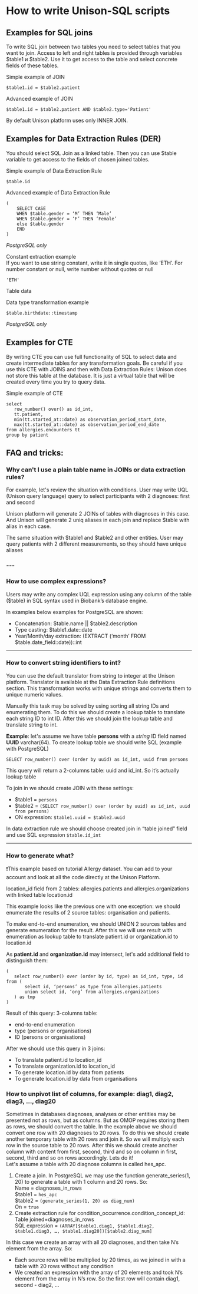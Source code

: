 # How to write Unison-SQL scripts

## Examples for SQL joins

To write SQL join between two tables you need to select tables that you want to join. Access to left and right tables is provided through variables $table1 и $table2. Use it to get access to the table and select concrete fields of these tables. 

Simple example of JOIN

```
$table1.id = $table2.patient
```

Advanced example of JOIN

```
$table1.id = $table2.patient AND $table2.type='Patient'
```

By default Unison platform uses only INNER JOIN.

## 

## Examples for Data Extraction Rules (DER)

You should select SQL Join as a linked table. Then you can use $table variable to get access to the fields of chosen joined tables. 

Simple example of Data Extraction Rule

```
$table.id
```

Advanced example of Data Extraction Rule

```
(
    SELECT CASE
    WHEN $table.gender = ‘M’ THEN ‘Male’
    WHEN $table.gender = ‘F’ THEN ‘Female’
    else $table.gender
    END
)
```

*PostgreSQL only*

Constant extraction example  
If you want to use string constant, write it in single quotes, like ‘ETH’. For number constant or null, write number without quotes or null

```
'ETH'
```

Table data 

Data type transformation example

```
$table.birthdate::timestamp
```

*PostgreSQL only*

## 

## Examples for CTE

By writing CTE you can use full functionality of SQL to select data and create intermediate tables for any transformation goals. Be careful if you use this CTE with JOINS and then with Data Extraction Rules: Unison does not store this table at the database. It is just a virtual table that will be created every time you try to query data.  

Simple example of CTE

```
select
   row_number() over() as id_int,
   tt.patient,
   min(tt.started_at::date) as observation_period_start_date,
   max(tt.started_at::date) as observation_period_end_date
from allergies.encounters tt
group by patient
```

## 

## FAQ and tricks:

### Why can't I use a plain table name in JOINs or data extraction rules?

For example, let's review the situation with conditions. User may write UQL (Unison query language) query to select participants with 2 diagnoses: first and second

Unison platform will generate 2 JOINs of tables with diagnoses in this case. And Unison will generate 2 uniq aliases in each join and replace $table with alias in each case. 

The same situation with $table1 and $table2 and other entities. User may query patients with 2 different measurements, so they should have unique aliases

### ---

### How to use complex expressions?

Users may write any complex UQL expression using any column of the table ($table) in SQL syntax used in Biobank’s database engine. 

In examples below examples for PostgreSQL are shown:

* Concatenation: $table.name || $table2.description  
* Type casting: $table1.date::date  
* Year/Month/day extraction: (EXTRACT (‘month’ FROM $table.date\_field::date))::int

---

### How to convert string identifiers to int?

You can use the default translator from string to integer at the Unison platform. Translator is available at the Data Extraction Rule definitions section. This transformation works with unique strings and converts them to unique numeric values.

Manually this task may be solved by using sorting all string IDs and enumerating them. To do this we should create a lookup table to translate each string ID to int ID. After this we should join the lookup table and translate string to int.

**Example**: let's assume we have table **persons** with a *string* ID field named **UUID** varchar(64). To create lookup table we should write SQL (example with PostgreSQL) 

```
SELECT row_number() over (order by uuid) as id_int, uuid from persons
```

This query will return a 2-columns table: uuid and id\_int. So it’s actually lookup table

To join in we should create JOIN with these settings:

- $table1 \= `persons`  
- $table2 \= `(SELECT row_number() over (order by uuid) as id_int, uuid from persons)`  
- ON expression: `$table1.uuid = $table2.uuid`

In data extraction rule we should choose created join in “table joined” field and use SQL expression `$table.id_int`

---

### How to generate what?

❗This example based on tutorial Allergy dataset. You can add to your account and look at all the code directly at the Unison Platform. 

location\_id field from 2 tables: allergies.patients and allergies.organizations with linked table location.id

This example looks like the previous one with one exception: we should enumerate the results of 2 source tables: organisation and patients.

To make end-to-end enumeration, we should UNION 2 sources tables and generate enumeration for the result. After this we will use result with enumeration as lookup table to translate patient.id or organization.id to location.id

As **patient.id** and **organization.id** may intersect, let's add additional field to distinguish them:

```
(
   select row_number() over (order by id, type) as id_int, type, id from (
       select id, ‘persons’ as type from allergies.patients
       union select id, ‘org’ from allergies.organizations
   ) as tmp
)
```

Result of this query: 3-columns table: 

- end-to-end enumeration  
- type (persons or organisations)  
- ID (persons or organisations)

After we should use this query in 3 joins:

* To translate patient.id to location\_id  
* To translate organization.id to location\_id  
* To generate location.id by data from patients  
* To generate location.id by data from organisations

### How to unpivot list of columns, for example: diag1, diag2, diag3, …, diag20

Sometimes in databases diagnoses, analyses or other entities may be presented not as rows, but as columns. But as OMOP requires storing them as rows, we should convert the table. In the example above we should convert one row with 20 diagnoses to 20 rows. To do this we should create another temporary table with 20 rows and join it. So we will multiply each row in the source table to 20 rows. After this we should create another column with content from first, second, third and so on column in first, second, third and so on rows accordingly. Lets do it\!  
Let's assume a table with 20 diagnose columns is called hes\_apc. 

1. Create a join. In PostgreSQL we may use the function generate\_series(1, 20\) to generate a table with 1 column and 20 rows. So:  
   Name \= diagnoses\_in\_rows  
   $table1 \= `hes_apc`  
   $table2 \= `(generate_series(1, 20) as diag_num)`  
   On \= `true`  
2. Create extraction rule for condition\_occurrence.condition\_concept\_id:  
   Table joined=diagnoses\_in\_rows  
   SQL expression \= `(ARRAY[$table1.diag1, $table1.diag2, $table1.diag3, …, $table1.diag20])[$table2.diag_num]`

In this case we create an array with all 20 diagnoses, and then take N’s element from the array. So:

* Each source rows will be multiplied by 20 times, as we joined in with a table with 20 rows without any condition  
* We created an expression with the array of 20 elements and took N’s element from the array in N’s row. So the first row will contain diag1, second \- diag2, …

